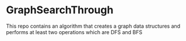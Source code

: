 # GraphSearchThrough
This repo contains an algorithm that creates a graph data structures and performs at least two operations which are DFS and BFS
